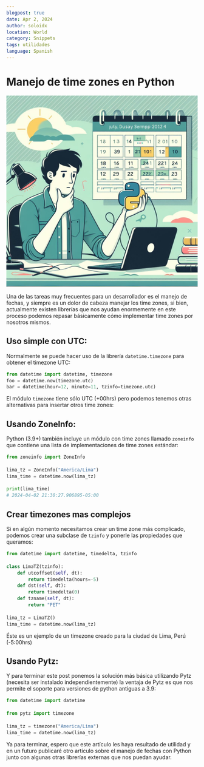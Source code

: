 ```yaml
---
blogpost: true
date: Apr 2, 2024
author: soloidx
location: World
category: Snippets
tags: utilidades
language: Spanish
---
```


# Manejo de time zones en Python

![Python developer](/_static/images/ia_developer_datetime.jpg)

Una de las tareas muy frecuentes para un desarrollador es el manejo de fechas, y siempre es un dolor de cabeza manejar los time zones, si bien, actualmente existen librerías que nos ayudan enormemente en este proceso podemos repasar básicamente cómo implementar time zones por nosotros mismos.

## Uso simple con UTC:

Normalmente se puede hacer uso de la librería `datetime.timezone` para obtener el timezone UTC:

```python
from datetime import datetime, timezone
foo = datetime.now(timezone.utc)
bar = datetime(hour=12, minute=11, tzinfo=timezone.utc)
```

El módulo `timezone` tiene sólo UTC (+00hrs) pero podemos tenemos otras alternativas para insertar otros time zones:

## Usando ZoneInfo:

Python (3.9+) también incluye un módulo con time zones llamado `zoneinfo` que contiene una lista de implementaciones de time zones estándar: 

```python
from zoneinfo import ZoneInfo

lima_tz = ZoneInfo("America/Lima")
lima_time = datetime.now(lima_tz)

print(lima_time)
# 2024-04-02 21:30:27.906895-05:00
```


## Crear timezones mas complejos


Si en algún momento necesitamos crear un time zone más complicado, podemos crear una subclase de `tzinfo` y ponerle las propiedades que queramos:


```python
from datetime import datetime, timedelta, tzinfo

class LimaTZ(tzinfo):
    def utcoffset(self, dt):
        return timedelta(hours=-5)
	def dst(self, dt):
	    return timedelta(0)
    def tzname(self, dt):
        return "PET"

lima_tz = LimaTZ()
lima_time = datetime.now(lima_tz)
```

Éste es un ejemplo de un timezone creado para la ciudad de Lima, Perú (-5:00hrs)

## Usando Pytz:

Y para terminar este post ponemos la solución más básica utilizando Pytz (necesita ser instalado independientemente) la ventaja de Pytz es que nos permite el soporte para versiones de python antiguas a 3.9:

```python
from datetime import datetime

from pytz import timezone

lima_tz = timezone("America/Lima")
lima_time = datetime.now(lima_tz)
```

Ya para terminar, espero que este artículo les haya resultado de utilidad y en un futuro publicaré otro artículo sobre el manejo de fechas con Python junto con algunas otras librerías externas que nos puedan ayudar. 
